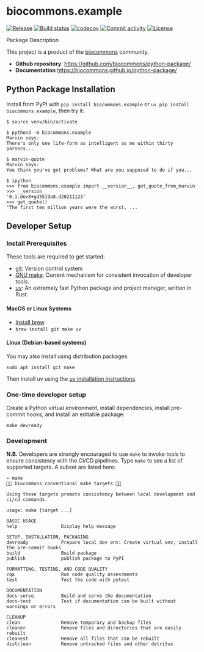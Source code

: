 # biocommons.example

[![Release](https://img.shields.io/github/v/release/biocommons/python-package)](https://img.shields.io/github/v/release/biocommons/python-package)
[![Build status](https://img.shields.io/github/actions/workflow/status/biocommons/python-package/main.yml?branch=main)](https://github.com/biocommons/python-package/actions/workflows/main.yml?query=branch%3Amain)
[![codecov](https://codecov.io/gh/biocommons/python-package/branch/main/graph/badge.svg)](https://codecov.io/gh/biocommons/python-package)
[![Commit activity](https://img.shields.io/github/commit-activity/m/biocommons/python-package)](https://img.shields.io/github/commit-activity/m/biocommons/python-package)
[![License](https://img.shields.io/github/license/biocommons/python-package)](https://img.shields.io/github/license/biocommons/python-package)

Package Description

This project is a product of the [biocommons](https://biocommons.org/) community.

- **Github repository**: <https://github.com/biocommons/python-package/>
- **Documentation** <https://biocommons.github.io/python-package/>

## Python Package Installation

Install from PyPI with `pip install biocommons.example` or `uv pip install biocommons.example`, then try it:

    $ source venv/bin/activate

    $ python3 -m biocommons.example
    Marvin says:
    There's only one life-form as intelligent as me within thirty parsecs...

    $ marvin-quote
    Marvin says:
    You think you've got problems? What are you supposed to do if you...

    $ ipython
    >>> from biocommons.example import __version__, get_quote_from_marvin
    >>> __version__
    '0.1.dev8+gd5519a8.d20211123'
    >>> get_quote()
    "The first ten million years were the worst, ...


## Developer Setup

### Install Prerequisites

These tools are required to get started:

- [git](https://git-scm.com/): Version control system
- [GNU make](https://www.gnu.org/software/make/): Current mechanism for consistent invocation of developer tools.
- [uv](https://docs.astral.sh/uv/): An extremely fast Python package and project manager, written in Rust.

#### MacOS or Linux Systems

- [Install brew](https://brew.sh/)
- `brew install git make uv`

#### Linux (Debian-based systems)

You may also install using distribution packages:

    sudo apt install git make

Then install uv using the [uv installation instructions](https://docs.astral.sh/uv/getting-started/installation/).

### One-time developer setup

Create a Python virtual environment, install dependencies, install pre-commit hooks, and install an editable package:

    make devready

### Development

**N.B.** Developers are strongly encouraged to use `make` to invoke tools to
ensure consistency with the CI/CD pipelines.  Type `make` to see a list of
supported targets.  A subset are listed here:

    » make
    🌟🌟 biocommons conventional make targets 🌟🌟

    Using these targets promots consistency between local development and ci/cd commands.

    usage: make [target ...]

    BASIC USAGE
    help                Display help message

    SETUP, INSTALLATION, PACKAGING
    devready            Prepare local dev env: Create virtual env, install the pre-commit hooks
    build               Build package
    publish             publish package to PyPI

    FORMATTING, TESTING, AND CODE QUALITY
    cqa                 Run code quality assessments
    test                Test the code with pytest

    DOCUMENTATION
    docs-serve          Build and serve the documentation
    docs-test           Test if documentation can be built without warnings or errors

    CLEANUP
    clean               Remove temporary and backup files
    cleaner             Remove files and directories that are easily rebuilt
    cleanest            Remove all files that can be rebuilt
    distclean           Remove untracked files and other detritus
